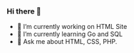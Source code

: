### Hi there 👋

<!--
**DylanDevelop/DylanDevelop** is a ✨ _special_ ✨ repository because its `README.md` (this file) appears on your GitHub profile.
-->
- 🔭 I’m currently working on HTML Site
- 🌱 I’m currently learning Go and SQL
- 💬 Ask me about HTML, CSS, PHP.

